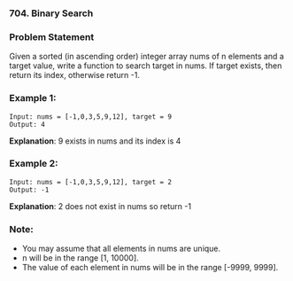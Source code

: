 ### 704. Binary Search


### Problem Statement
Given a sorted (in ascending order) integer array nums of n elements and a target value, write a function to search target in nums. If target exists, then return its index, otherwise return -1.


### Example 1:
```
Input: nums = [-1,0,3,5,9,12], target = 9
Output: 4
```

**Explanation**: 9 exists in nums and its index is 4

### Example 2:
```
Input: nums = [-1,0,3,5,9,12], target = 2
Output: -1
```

**Explanation**: 2 does not exist in nums so return -1
 

### Note:

* You may assume that all elements in nums are unique.
* n will be in the range [1, 10000].
* The value of each element in nums will be in the range [-9999, 9999].